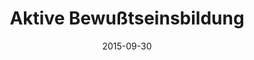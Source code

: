 ---
abstract: ''
authors:
- Christian Schanes
- Florian Fankhauser
- Thomas Grechenig
date: '2015-09-30'
featured: false
links:
- name: Publik
  url: https://publik.tuwien.ac.at/showentry.php?ID=246603&lang=2
publication: 'Vortrag: Workshop Internationale Wirtschafts- und Industriespionage,
  Wien; 30.09.2015'
publication_types:
- '3'
publishDate: '2015-09-30'
title: Aktive Bewußtseinsbildung
url_pdf: ''
---